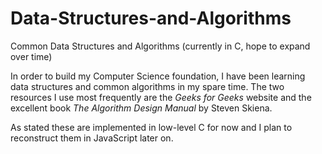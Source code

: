# Data-Structures-and-Algorithms
Common Data Structures and Algorithms (currently in C, hope to expand over time)

In order to build my Computer Science foundation, I have been learning data structures and common algorithms in my spare time.
The two resources I use most frequently are the *Geeks for Geeks* website and the excellent book *The Algorithm Design Manual* by Steven Skiena.

As stated these are implemented in low-level C for now and I plan to reconstruct them in JavaScript later on.

